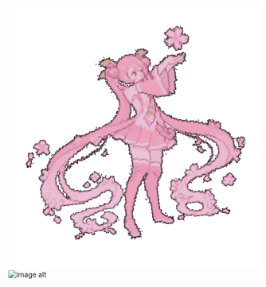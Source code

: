 ![image alt](https://github.com/Americxne-101/Americxne-101/blob/3f0b1dfcf10ebf3cc4e95c506a9f83faafab2b06/9c7dedc4c36e489696899bc9f63f4336.gif)
![image alt](https://hits.sh/github.com/Americxne-101/Petals.svg?style=flat-square&label=Petals&extraCount=250&color=c681b9&labelColor=d0cae4)
